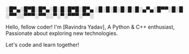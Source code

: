 ░█▀▄░█▀█░█▀▄░█░█░█▀█░█▀▄
░█░█░█░█░█░█░▄▀▄░█▀▀░█░█
░▀▀░░▀▀▀░▀▀░░▀░▀░▀▀▀░▀▀░

Hello, fellow coder!
I'm [Ravindra Yadav],
A Python & C++ enthusiast,
Passionate about exploring new technologies.

Let's code and learn together!
